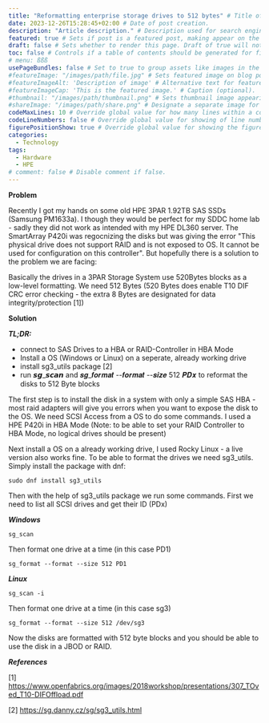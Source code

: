 ```yaml
---
title: "Reformatting enterprise storage drives to 512 bytes" # Title of the blog post.
date: 2023-12-26T15:28:45+02:00 # Date of post creation.
description: "Article description." # Description used for search engine.
featured: true # Sets if post is a featured post, making appear on the home page side bar.
draft: false # Sets whether to render this page. Draft of true will not be rendered.
toc: false # Controls if a table of contents should be generated for first-level links automatically.
# menu: ßßß
usePageBundles: false # Set to true to group assets like images in the same folder as this post.
#featureImage: "/images/path/file.jpg" # Sets featured image on blog post.
#featureImageAlt: 'Description of image' # Alternative text for featured image.
#featureImageCap: 'This is the featured image.' # Caption (optional).
#thumbnail: "/images/path/thumbnail.png" # Sets thumbnail image appearing inside card on homepage.
#shareImage: "/images/path/share.png" # Designate a separate image for social media sharing.
codeMaxLines: 10 # Override global value for how many lines within a code block before auto-collapsing.
codeLineNumbers: false # Override global value for showing of line numbers within code block.
figurePositionShow: true # Override global value for showing the figure label.
categories:
  - Technology
tags:
  - Hardware
  - HPE 
# comment: false # Disable comment if false.
---
```


**Problem**

Recently I got my hands on some old HPE 3PAR 1.92TB SAS SSDs (Samsung PM1633a). I though they would be perfect for my SDDC home lab - sadly they did not work as intended with my HPE DL360 server. The SmartArray P420i was regocnizing the disks but was giving the error "This physical drive does not support RAID and is not exposed to OS. It cannot be used for configuration on this controller". But hopefully there is a solution to the problem we are facing:

Basically the drives in a 3PAR Storage System use 520Bytes blocks as a low-level formatting. We need 512 Bytes (520 Bytes does enable T10 DIF CRC error checking - the extra 8 Bytes are designated for data integrity/protection [1])


**Solution**

***TL;DR:***

- connect to SAS Drives to a HBA or RAID-Controller in HBA Mode
- Install a OS (Windows or Linux) on a seperate, already working drive
- install sg3_utils package [2]
- run 𝙨𝙜_𝙨𝙘𝙖𝙣 and 𝒔𝒈_𝒇𝒐𝒓𝒎𝒂𝒕 --𝒇𝒐𝒓𝒎𝒂𝒕 --𝒔𝒊𝒛𝒆 512 𝑷𝑫𝒙  to reformat the disks to 512 Byte blocks



The first step is to install the disk in a system with only a simple SAS HBA - most raid adapters will give you errors when you want to expose the disk to the OS. We need SCSI Access from a OS to do some commands. I used a HPE P420i in HBA Mode (Note: to be able to set your RAID Controller to HBA Mode, no logical drives should be present)

Next install a OS on a already working drive, I used Rocky Linux - a live version also works fine. To be able to format the drives we need sg3_utils. Simply install the package with dnf:

```
sudo dnf install sg3_utils
```


Then with the help of sg3_utils package we run some commands. First we need to list all SCSI drives and get their ID (PDx)

***Windows***

```
sg_scan
```
Then format one drive at a time (in this case PD1)

```
sg_format --format --size 512 PD1
```

***Linux***

```
sg_scan -i
```
Then format one drive at a time (in this case sg3)

```
sg_format --format --size 512 /dev/sg3
```

Now the disks are formatted with 512 byte blocks and you should be able to use the disk in a JBOD or RAID.

***References***

[1] https://www.openfabrics.org/images/2018workshop/presentations/307_TOved_T10-DIFOffload.pdf 

[2] https://sg.danny.cz/sg/sg3_utils.html 